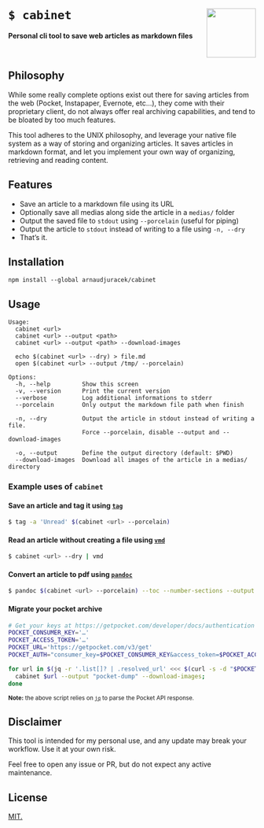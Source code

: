 # `$ cabinet` <img src="https://emojipedia-us.s3.dualstack.us-west-1.amazonaws.com/thumbs/240/apple/271/file-cabinet_1f5c4-fe0f.png" width="100" align="right">
**Personal cli tool to save web articles as markdown files**

<br>

## Philosophy

While some really complete options exist out there for saving articles from the web (Pocket, Instapaper, Evernote, etc…), they come with their proprietary client, do not always offer real archiving capabilities, and tend to be bloated by too much features.

This tool adheres to the UNIX philosophy, and leverage your native file system as a way of storing and organizing articles. It saves articles in markdown format, and let you implement your own way of organizing, retrieving and reading content.

## Features

- Save an article to a markdown file using its URL
- Optionally save all medias along side the article in a `medias/` folder
- Output the saved file to `stdout` using `--porcelain` (useful for piping)
- Output the article to `stdout` instead of writing to a file using `-n, --dry`
- That’s it.

## Installation

```
npm install --global arnaudjuracek/cabinet
```

## Usage
```
Usage:
  cabinet <url>
  cabinet <url> --output <path>
  cabinet <url> --output <path> --download-images

  echo $(cabinet <url> --dry) > file.md
  open $(cabinet <url> --output /tmp/ --porcelain)

Options:
  -h, --help         Show this screen
  -v, --version      Print the current version
  --verbose          Log additional informations to stderr
  --porcelain        Only output the markdown file path when finish

  -n, --dry          Output the article in stdout instead of writing a file.
                     Force --porcelain, disable --output and --download-images

  -o, --output       Define the output directory (default: $PWD)
  --download-images  Download all images of the article in a medias/ directory
```

### Example uses of `cabinet`

#### Save an article and tag it using [`tag`](https://github.com/jdberry/tag)

```bash
$ tag -a 'Unread' $(cabinet <url> --porcelain)
```

#### Read an article without creating a file using [`vmd`](https://github.com/yoshuawuyts/vmd)
```bash
$ cabinet <url> --dry | vmd
```

#### Convert an article to pdf using [`pandoc`](https://github.com/jgm/pandoc)

```bash
$ pandoc $(cabinet <url> --porcelain) --toc --number-sections --output "my-article.pdf"
```

#### Migrate your pocket archive

```bash
# Get your keys at https://getpocket.com/developer/docs/authentication
POCKET_CONSUMER_KEY='…'
POCKET_ACCESS_TOKEN='…'
POCKET_URL='https://getpocket.com/v3/get'
POCKET_AUTH="consumer_key=$POCKET_CONSUMER_KEY&access_token=$POCKET_ACCESS_TOKEN"

for url in $(jq -r '.list[]? | .resolved_url' <<< $(curl -s -d "$POCKET_AUTH&state=all" -X POST $POCKET_URL)); do
  cabinet $url --output "pocket-dump" --download-images;
done

```
<sup>**Note:** the above script relies on [`jq`](https://stedolan.github.io/jq/) to parse the Pocket API response.</sup>


## Disclaimer

This tool is intended for my personal use, and any update may break your workflow. Use it at your own risk.

Feel free to open any issue or PR, but do not expect any active maintenance.

## License

[MIT.](https://tldrlegal.com/license/mit-license)
